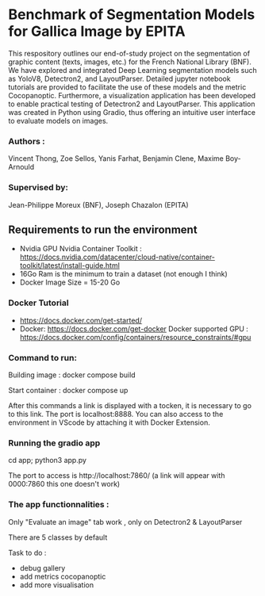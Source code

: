 # Benchmark of Segmentation Models for Gallica Image by EPITA  
This respository outlines our end-of-study project on the segmentation of graphic content (texts, images, etc.) for the French National Library (BNF). We have explored and integrated Deep Learning segmentation models such as YoloV8, Detectron2, and LayoutParser. Detailed jupyter notebook tutorials are provided to facilitate the use of these models and the metric Cocopanoptic. Furthermore, a visualization application has been developed to enable practical testing of Detectron2 and LayoutParser. This application was created in Python using Gradio, thus offering an intuitive user interface to evaluate models on images.


### Authors : 
Vincent Thong, Zoe Sellos, Yanis Farhat, Benjamin Clene, Maxime Boy-Arnould
### Supervised by: 
Jean-Philippe Moreux (BNF),
Joseph Chazalon (EPITA)
## Requirements to run the environment 
- Nvidia GPU
  Nvidia Container Toolkit : https://docs.nvidia.com/datacenter/cloud-native/container-toolkit/latest/install-guide.html
- 16Go Ram is the minimum to train a dataset (not enough I think)
- Docker Image Size = 15-20 Go
### Docker Tutorial 
- https://docs.docker.com/get-started/
- Docker: https://docs.docker.com/get-docker
  Docker supported GPU : https://docs.docker.com/config/containers/resource_constraints/#gpu

### Command to run:
Building image : docker compose build

Start container :  docker compose up

After this commands a link is displayed with a tocken, it is necessary to go to this link. 
The port is localhost:8888.
You can also access to the environment in VScode by attaching it with Docker Extension.

### Running the gradio app 
cd app; python3 app.py

The port to access is http://localhost:7860/   (a link will appear with 0000:7860 this one doesn't work)

### The app functionnalities : 
Only "Evaluate an image" tab work , only on Detectron2 & LayoutParser

There are 5 classes by default

Task to do : 
- debug gallery
- add metrics cocopanoptic
- add more visualisation
